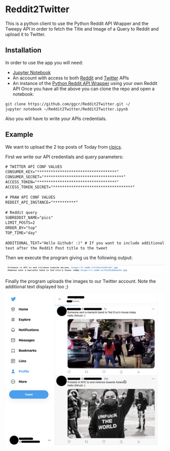 # Reddit2Twitter
This is a python client to use the Python Reddit API Wrapper and the Tweepy API in order to fetch the Title and Image of a Query to Reddit and upload it to Twitter.

## Installation
In order to use the app you will need:
- [Jupyter Notebook](https://jupyter.org/)
- An account with access to both [Reddit](https://github.com/reddit-archive/reddit/wiki/API) and [Twitter](https://developer.twitter.com/en/docs/twitter-api) APIs
- An instance of the [Python Reddit API Wrapper](https://praw.readthedocs.io/en/latest/getting_started/installation.html) using your own Reddit API
Once you have all the above you can clone the repo and open a notebook:
```
git clone https://github.com/ggcr/Reddit2Twitter.git ~/
jupyter notebook ~/Reddit2Twitter/Reddit2Twitter.ipynb
```
Also you will have to write your APIs credentials.

## Example
We want to upload the 2 top posts of Today from [r/pics](https://www.reddit.com/r/pics).

First we write our API credentials and query parameters:
```
# TWITTER API CONF VALUES
CONSUMER_KEY="***********************************"
CONSUMER_SECRET="***********************************"
ACCESS_TOKEN="***********************************"
ACCESS_TOKEN_SECRET="***********************************"

# PRAW API CONF VALUES
REDDIT_API_INSTANCE="**********"

# Reddit query
SUBREDDIT_NAME="pics"
LIMIT_POSTS=2
ORDER_BY="top"
TOP_TIME="day"

ADDITIONAL_TEXT="Hello Github! :)" # If you want to include additional text after the Reddit Post title to the tweet 
```


Then we execute the program giving us the following output:

![output](./demo/output.png)


Finally the program uploads the images to our Twitter account. Note the additional text displayed too ;)

![result twitter](./demo/result.jpeg)
